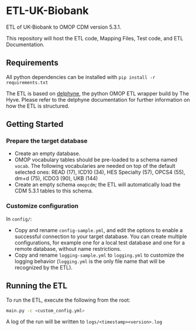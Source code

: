 # ETL-UK-Biobank
ETL of UK-Biobank to OMOP CDM version 5.3.1.

This repository will host the ETL code, Mapping Files, Test code, and ETL Documentation.

## Requirements
All python dependencies can be installed with `pip install -r requirements.txt`

The ETL is based on [delphyne](https://github.com/thehyve/delphyne), the python OMOP ETL wrapper build by The Hyve.
Please refer to the delphyne documentation for further information on how the ETL is structured.

## Getting Started

### Prepare the target database
- Create an empty database.
- OMOP vocabulary tables should be pre-loaded to a schema named `vocab`. The following vocabularies are needed on top of the default selected ones: READ (17), ICD10 (34), HES Specialty (57), OPCS4 (55), dm+d (75), ICDO3 (90), UKB (144)
- Create an empty schema `omopcdm`; the ETL will automatically load the CDM 5.3.1 tables to this schema.

### Customize configuration
In `config/`:
- Copy and rename `config-sample.yml`, and edit the options to enable a successful connection to your target database. 
You can create multiple configurations, for example one for a local test database and one for a remote database, without name restrictions. 
- Copy and rename `logging-sample.yml` to `logging.yml` to customize the logging behavior (`logging.yml` is the only file name that will be recognized by the ETL).

## Running the ETL

To run the ETL, execute the following from the root:
```bash
main.py -c <custom_config.yml>
```
A log of the run will be written to `logs/<timestamp><version>.log`
